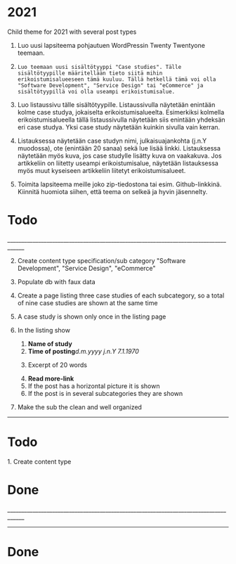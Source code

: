 # 2021
Child theme for 2021 with several post types


1.    Luo uusi lapsiteema pohjautuen WordPressin Twenty Twentyone teemaan.

2.     Luo teemaan uusi sisältötyyppi "Case studies". Tälle sisältötyypille määritellään tieto siitä mihin erikoistumisalueeseen tämä kuuluu. Tällä hetkellä tämä voi olla "Software Development", "Service Design" tai "eCommerce" ja sisältötyypillä voi olla useampi erikoistumisalue.

3.    Luo listaussivu tälle sisältötyypille. Listaussivulla näytetään enintään kolme case studya, jokaiselta erikoistumisalueelta. Esimerkiksi kolmella erikoistumisalueella tällä listaussivulla näytetään siis enintään yhdeksän eri case studya. Yksi case study näytetään kuinkin sivulla vain kerran.

4.    Listauksessa näytetään case studyn nimi, julkaisuajankohta (j.n.Y muodossa), ote (enintään 20 sanaa) sekä lue lisää linkki. Listauksessa näytetään myös kuva, jos case studylle lisätty kuva on vaakakuva. Jos artikkeliin on liitetty useampi erikoistumisalue, näytetään listauksessa myös muut kyseiseen artikkeliin liitetyt erikoistumisalueet.

5.    Toimita lapsiteema meille joko zip-tiedostona tai esim. Github-linkkinä. Kiinnitä huomiota siihen, että teema on selkeä ja hyvin jäsennelty.



<h1>Todo</h1>
____________________________________________________________________________________


2. Create content type specification/sub category
   "Software Development", "Service Design",  "eCommerce"

3. Populate db with faux data

4. Create a page listing three case studies of each subcategory, so a total of nine case studies are shown at the same time

5. A case study is shown only once in the listing page

6. In the listing show
   1. <b>Name of study</b>
   2. <b>Time of posting</b><i>d.m.yyyy	j.n.Y	7.1.1970</i>
   3. <p>Excerpt of 20 words</p>
   4. <b>Read more-link</b>
   5. If the post has a horizontal picture it is shown
   6. If the post is in several subcategories they are shown

7.  Make the sub the clean and well organized


____________________________________________________________________________________
<h1>Todo</h1>
1. Create content type



<h1>Done</h1>
____________________________________________________________________________________








____________________________________________________________________________________
<h1>Done</h1>